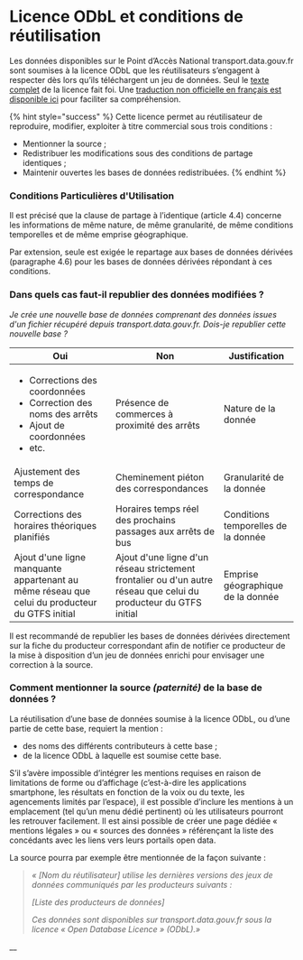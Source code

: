 # Licence ODbL et conditions de réutilisation

Les données disponibles sur le Point d’Accès National transport.data.gouv.fr sont soumises à la licence ODbL que les réutilisateurs s’engagent à respecter dès lors qu’ils téléchargent un jeu de données. Seul le [texte complet](https://spdx.org/licenses/ODbL-1.0.html#licenseText) de la licence fait foi. Une [traduction non officielle en français est disponible ici](https://vvlibri.org/fr/licence/odbl-10/legalcode/unofficial) pour faciliter sa compréhension.

{% hint style="success" %}
Cette licence permet au réutilisateur de reproduire, modifier, exploiter à titre commercial sous trois conditions :

* Mentionner la source ;&#x20;
* Redistribuer les modifications sous des conditions de partage identiques ;
* Maintenir ouvertes les bases de données redistribuées.
{% endhint %}

### Conditions Particulières d'Utilisation

Il est précisé que la clause de partage à l’identique (article 4.4) concerne les informations de même nature, de même granularité, de même conditions temporelles et de même emprise géographique.

Par extension, seule est exigée le repartage aux bases de données dérivées (paragraphe 4.6) pour les bases de données dérivées répondant à ces conditions.

### Dans quels cas faut-il republier des données modifiées ?

_Je crée une nouvelle base de données comprenant des données issues d'un fichier récupéré depuis transport.data.gouv.fr. Dois-je republier cette nouvelle base ?_

| **Oui**                                                                                                                            | **Non**                                                                                                           | **Justification**                   |
| ---------------------------------------------------------------------------------------------------------------------------------- | ----------------------------------------------------------------------------------------------------------------- | ----------------------------------- |
| <ul><li> Corrections des coordonnées</li><li> Correction des noms des arrêts</li><li> Ajout de coordonnées</li><li> etc.</li></ul> | Présence de commerces à proximité des arrêts                                                                      | Nature de la donnée                 |
| Ajustement des temps de correspondance                                                                                             | Cheminement piéton des correspondances                                                                            | Granularité de la donnée            |
| Corrections des horaires théoriques planifiés                                                                                      | Horaires temps réel des prochains passages aux arrêts de bus                                                      | Conditions temporelles de la donnée |
| Ajout d'une ligne manquante appartenant au même réseau que celui du producteur du GTFS initial                                     | Ajout d'une ligne d'un réseau strictement frontalier ou d'un autre réseau que celui du producteur du GTFS initial | Emprise géographique de la donnée   |

Il est recommandé de republier les bases de données dérivées directement sur la fiche du producteur correspondant afin de notifier ce producteur de la mise à disposition d’un jeu de données enrichi pour envisager une correction à la source.

### Comment mentionner la source _(paternité)_ de la base de données ?

La réutilisation d’une base de données soumise à la licence ODbL, ou d’une partie de cette base, requiert la mention :

* des noms des différents contributeurs à cette base ;
* de la licence ODbL à laquelle est soumise cette base.

S’il s’avère impossible d’intégrer les mentions requises en raison de limitations de forme ou d’affichage (c’est-à-dire les applications smartphone, les résultats en fonction de la voix ou du texte, les agencements limités par l’espace), il est possible d’inclure les mentions à un emplacement (tel qu’un menu dédié pertinent) où les utilisateurs pourront les retrouver facilement. Il est ainsi possible de créer une page dédiée « mentions légales » ou « sources des données » référençant la liste des concédants avec les liens vers leurs portails open data.

La source pourra par exemple être mentionnée de la façon suivante :

> _« \[Nom du réutilisateur] utilise les dernières versions des jeux de données communiqués par les producteurs suivants :_
>
> _\[Liste des producteurs de données]_
>
> _Ces données sont disponibles sur transport.data.gouv.fr sous la licence « Open Database Licence » (ODbL).»_

__
